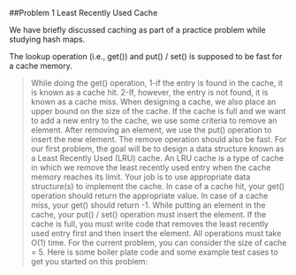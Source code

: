 ##Problem 1 Least Recently Used Cache

We have briefly discussed caching as part of a practice problem while studying hash maps.

The lookup operation (i.e., get()) and put() / set() is supposed to be fast for a cache memory. 

> While doing the get() operation,
1-if the entry is found in the cache, it is known as a cache hit. 
2-If, however, the entry is not found,
it is known as a cache miss. When designing a cache, 
we also place an upper bound on the size of the cache. If the cache is full and we want to add a new entry to the cache, we use some criteria to remove an element. After removing an element, we use the put() operation to insert the new element. The remove operation should also be fast. For our first problem, the goal will be to design a data structure known as a Least Recently Used (LRU) cache. An LRU cache is a type of cache in which we remove the least recently used entry when the cache memory reaches its limit. Your job is to use appropriate data structure(s) to implement the cache. In case of a cache hit, your get() operation should return the appropriate value. In case of a cache miss, your get() should return -1. While putting an element in the cache, your put() / set() operation must insert the element. If the cache is full, you must write code that removes the least recently used entry first and then insert the element. All operations must take O(1) time. For the current problem, you can consider the size of cache = 5. Here is some boiler plate code and some example test cases to get you started on this problem:

